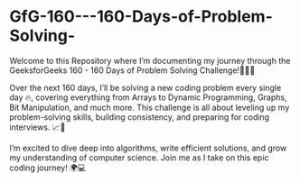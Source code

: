 

# GfG-160---160-Days-of-Problem-Solving-

Welcome to this Repository where I’m documenting my journey through the GeeksforGeeks 160 - 160 Days of Problem Solving Challenge!🧑‍💻✨



Over the next 160 days, I’ll be solving a new coding problem every single day 🔥, covering everything from Arrays to Dynamic Programming, Graphs, Bit Manipulation, and much more. This challenge is all about leveling up my problem-solving skills, building consistency, and preparing for coding interviews. 📈🎯


I’m excited to dive deep into algorithms, write efficient solutions, and grow my understanding of computer science. Join me as I take on this epic coding journey! 🌍💻

